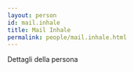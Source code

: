 ```yaml
---
layout: person
id: mail.inhale
title: Mail Inhale
permalink: people/mail.inhale.html
---
```


Dettagli della persona